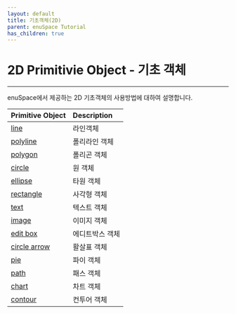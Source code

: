 ```yaml
---
layout: default
title: 기초객체(2D)
parent: enuSpace Tutorial
has_children: true
---
```


# 2D Primitivie Object - 기초 객체

---

enuSpace에서 제공하는 2D 기초객체의 사용방법에 대하여 설명합니다.

| Primitive Object | Description |
| :--- | :--- |
| [line](/tutorial/line.html) | 라인객체 |
| [polyline](/tutorial/polyline.html) | 폴리라인 객체 |
| [polygon](/tutorial/polygon.html) | 폴리곤 객체 |
| [circle](/tutorial/circle.html) | 원 객체 |
| [ellipse](/tutorial/ellipse.html) | 타원 객체 |
| [rectangle](/tutorial/rectangle.html) | 사각형 객체 |
| [text](/tutorial/text.html) | 텍스트 객체 |
| [image](/tutorial/image.html) | 이미지 객체 |
| [edit box](/tutorial/edit_box.html) | 에디트박스 객체 |
| [circle arrow](/tutorial/circle_arrow.html) | 활살표 객체 |
| [pie](/tutorial/pie.html) | 파이 객체 |
| [path](/tutorial/path.html) | 패스 객체 |
| [chart](/tutorial/chart.html) | 차트 객체 |
| [contour](/tutorial/2d_contour.html) | 컨투어 객체 |



